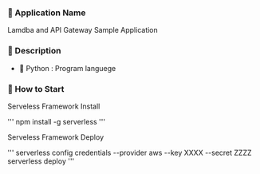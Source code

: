 ### :green_book: Application Name

Lamdba and API Gateway Sample Application

### :blue_book: Description

- :bell: Python   : Program languege

### :blue_book: How to Start

Serveless Framework Install

'''
npm install -g serverless
'''

Serveless Framework Deploy

'''
serverless config credentials --provider aws --key XXXX --secret ZZZZ
serverless deploy
'''

